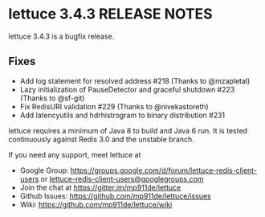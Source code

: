 lettuce 3.4.3 RELEASE NOTES
=========================

lettuce 3.4.3 is a bugfix release.

Fixes
-----
* Add log statement for resolved address #218 (Thanks to @mzapletal)
* Lazy initialization of PauseDetector and graceful shutdown #223 (Thanks to @sf-git)
* Fix RedisURI validation #229 (Thanks to @nivekastoreth)
* Add latencyutils and hdrhistrogram to binary distribution #231


lettuce requires a minimum of Java 8 to build and Java 6 run. It is tested
continuously against Redis 3.0 and the unstable branch.

If you need any support, meet lettuce at

* Google Group: https://groups.google.com/d/forum/lettuce-redis-client-users
                or lettuce-redis-client-users@googlegroups.com
* Join the chat at https://gitter.im/mp911de/lettuce
* Github Issues: https://github.com/mp911de/lettuce/issues
* Wiki: https://github.com/mp911de/lettuce/wiki
